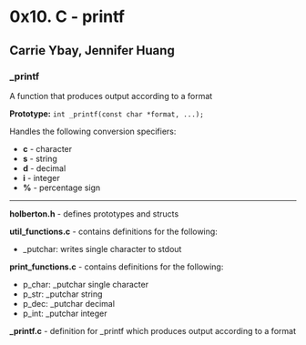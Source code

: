 # 0x10. C - printf
## Carrie Ybay, Jennifer Huang
### _printf
A function that produces output according to a format

**Prototype:** `int _printf(const char *format, ...);`

Handles the following conversion specifiers:
- **c** - character
- **s** - string
- **d** - decimal
- **i** - integer
- **%** - percentage sign

***
**holberton.h** - defines prototypes and structs

**util_functions.c** - contains definitions for the following:
- _putchar: writes single character to stdout

**print_functions.c** - contains definitions for the following:
- p_char: _putchar single character
- p_str: _putchar string
- p_dec: _putchar decimal
- p_int: _putchar integer

**_printf.c** - definition for _printf which produces output according to a format